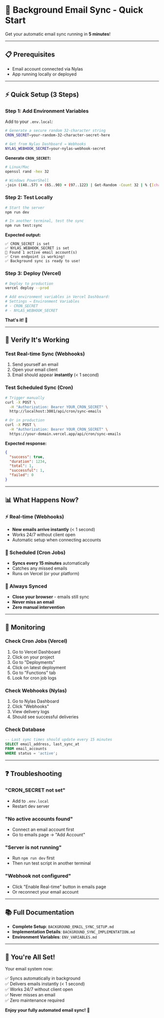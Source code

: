 # 🚀 Background Email Sync - Quick Start

Get your automatic email sync running in **5 minutes**!

---

## 📋 Prerequisites

- Email account connected via Nylas
- App running locally or deployed

---

## ⚡ Quick Setup (3 Steps)

### Step 1: Add Environment Variables

Add to your `.env.local`:

```bash
# Generate a secure random 32-character string
CRON_SECRET=your-random-32-character-secret-here

# Get from Nylas Dashboard → Webhooks
NYLAS_WEBHOOK_SECRET=your-nylas-webhook-secret
```

**Generate `CRON_SECRET`:**
```bash
# Linux/Mac
openssl rand -hex 32

# Windows PowerShell
-join ((48..57) + (65..90) + (97..122) | Get-Random -Count 32 | % {[char]$_})
```

### Step 2: Test Locally

```bash
# Start the server
npm run dev

# In another terminal, test the sync
npm run test:sync
```

**Expected output:**
```
✅ CRON_SECRET is set
✅ NYLAS_WEBHOOK_SECRET is set
📧 Found 1 active email account(s)
✅ Cron endpoint is working!
✅ Background sync is ready to use!
```

### Step 3: Deploy (Vercel)

```bash
# Deploy to production
vercel deploy --prod

# Add environment variables in Vercel Dashboard:
# Settings → Environment Variables
# - CRON_SECRET
# - NYLAS_WEBHOOK_SECRET
```

**That's it!** 🎉

---

## 🧪 Verify It's Working

### Test Real-time Sync (Webhooks)

1. Send yourself an email
2. Open your email client
3. Email should appear **instantly** (< 1 second)

### Test Scheduled Sync (Cron)

```bash
# Trigger manually
curl -X POST \
  -H "Authorization: Bearer YOUR_CRON_SECRET" \
  http://localhost:3001/api/cron/sync-emails

# Or in production
curl -X POST \
  -H "Authorization: Bearer YOUR_CRON_SECRET" \
  https://your-domain.vercel.app/api/cron/sync-emails
```

**Expected response:**
```json
{
  "success": true,
  "duration": 1234,
  "total": 1,
  "successful": 1,
  "failed": 0
}
```

---

## 📊 What Happens Now?

### ⚡ Real-time (Webhooks)
- **New emails arrive instantly** (< 1 second)
- Works 24/7 without client open
- Automatic setup when connecting accounts

### 🔄 Scheduled (Cron Jobs)
- **Syncs every 15 minutes** automatically
- Catches any missed emails
- Runs on Vercel (or your platform)

### 💾 Always Synced
- **Close your browser** - emails still sync
- **Never miss an email**
- **Zero manual intervention**

---

## 🎯 Monitoring

### Check Cron Jobs (Vercel)

1. Go to Vercel Dashboard
2. Click on your project
3. Go to "Deployments"
4. Click on latest deployment
5. Go to "Functions" tab
6. Look for cron job logs

### Check Webhooks (Nylas)

1. Go to Nylas Dashboard
2. Click "Webhooks"
3. View delivery logs
4. Should see successful deliveries

### Check Database

```sql
-- Last sync times should update every 15 minutes
SELECT email_address, last_sync_at 
FROM email_accounts 
WHERE status = 'active';
```

---

## ❓ Troubleshooting

### "CRON_SECRET not set"
- Add to `.env.local`
- Restart dev server

### "No active accounts found"
- Connect an email account first
- Go to emails page → "Add Account"

### "Server is not running"
- Run `npm run dev` first
- Then run test script in another terminal

### "Webhook not configured"
- Click "Enable Real-time" button in emails page
- Or reconnect your email account

---

## 📚 Full Documentation

- **Complete Setup**: `BACKGROUND_EMAIL_SYNC_SETUP.md`
- **Implementation Details**: `BACKGROUND_SYNC_IMPLEMENTATION.md`
- **Environment Variables**: `ENV_VARIABLES.md`

---

## 🎉 You're All Set!

Your email system now:

✅ Syncs automatically in background  
✅ Delivers emails instantly (< 1 second)  
✅ Works 24/7 without client open  
✅ Never misses an email  
✅ Zero maintenance required  

**Enjoy your fully automated email sync!** 🚀



